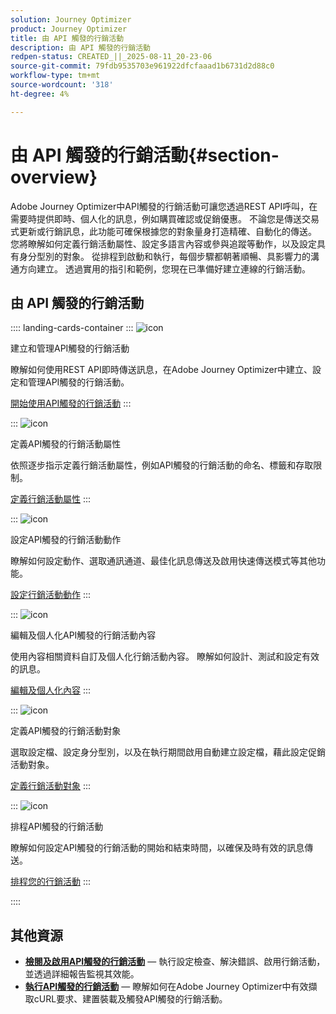 ```yaml
---
solution: Journey Optimizer
product: Journey Optimizer
title: 由 API 觸發的行銷活動
description: 由 API 觸發的行銷活動
redpen-status: CREATED_||_2025-08-11_20-23-06
source-git-commit: 79fdb9535703e961922dfcfaaad1b6731d2d88c0
workflow-type: tm+mt
source-wordcount: '318'
ht-degree: 4%

---
```



# 由 API 觸發的行銷活動{#section-overview}

Adobe Journey Optimizer中API觸發的行銷活動可讓您透過REST API呼叫，在需要時提供即時、個人化的訊息，例如購買確認或促銷優惠。 不論您是傳送交易式更新或行銷訊息，此功能可確保根據您的對象量身打造精確、自動化的傳送。 您將瞭解如何定義行銷活動屬性、設定多語言內容或參與追蹤等動作，以及設定具有身分型別的對象。 從排程到啟動和執行，每個步驟都朝著順暢、具影響力的溝通方向建立。 透過實用的指引和範例，您現在已準備好建立連線的行銷活動。

## 由 API 觸發的行銷活動

:::: landing-cards-container
:::
![icon](https://cdn.experienceleague.adobe.com/icons/circle-play.svg?lang=zh-Hant)

建立和管理API觸發的行銷活動

瞭解如何使用REST API即時傳送訊息，在Adobe Journey Optimizer中建立、設定和管理API觸發的行銷活動。

[開始使用API觸發的行銷活動](../using/campaigns/api-triggered-campaigns.md)
:::

:::
![icon](https://cdn.experienceleague.adobe.com/icons/list-check.svg?lang=zh-Hant)

定義API觸發的行銷活動屬性

依照逐步指示定義行銷活動屬性，例如API觸發的行銷活動的命名、標籤和存取限制。

[定義行銷活動屬性](../using/campaigns/api-triggered-campaign-properties.md)
:::

:::
![icon](https://cdn.experienceleague.adobe.com/icons/gear.svg?lang=zh-Hant)

設定API觸發的行銷活動動作

瞭解如何設定動作、選取通訊通道、最佳化訊息傳送及啟用快速傳送模式等其他功能。

[設定行銷活動動作](../using/campaigns/api-triggered-campaign-action.md)
:::

:::
![icon](https://cdn.experienceleague.adobe.com/icons/bullseye.svg?lang=zh-Hant)

編輯及個人化API觸發的行銷活動內容

使用內容相關資料自訂及個人化行銷活動內容。 瞭解如何設計、測試和設定有效的訊息。

[編輯及個人化內容](../using/campaigns/api-triggered-campaign-content.md)
:::

:::
![icon](https://cdn.experienceleague.adobe.com/icons/users.svg?lang=zh-Hant)

定義API觸發的行銷活動對象

選取設定檔、設定身分型別，以及在執行期間啟用自動建立設定檔，藉此設定促銷活動對象。

[定義行銷活動對象](../using/campaigns/api-triggered-campaign-audience.md)
:::

:::
![icon](https://cdn.experienceleague.adobe.com/icons/clock.svg?lang=zh-Hant)

排程API觸發的行銷活動

瞭解如何設定API觸發的行銷活動的開始和結束時間，以確保及時有效的訊息傳送。

[排程您的行銷活動](../using/campaigns/api-triggered-campaign-schedule.md)
:::

::::


## 其他資源

- **[檢閱及啟用API觸發的行銷活動](../using/campaigns/review-activate-api-triggered-campaign.md)** — 執行設定檢查、解決錯誤、啟用行銷活動，並透過詳細報告監視其效能。
- **[執行API觸發的行銷活動](../using/campaigns/trigger-campaigns.md)** — 瞭解如何在Adobe Journey Optimizer中有效擷取cURL要求、建置裝載及觸發API觸發的行銷活動。
